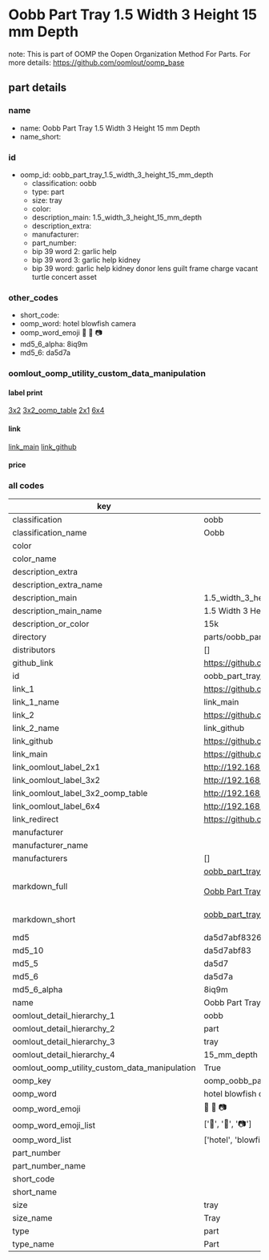 # Oobb Part Tray 1.5 Width 3 Height 15 mm Depth  

note: This is part of OOMP the Oopen Organization Method For Parts. For more details: https://github.com/oomlout/oomp_base

##  part details
  







### name
* name: Oobb Part Tray 1.5 Width 3 Height 15 mm Depth
* name_short: 
### id
* oomp_id: oobb_part_tray_1.5_width_3_height_15_mm_depth
  * classification: oobb
  * type: part
  * size: tray
  * color: 
  * description_main: 1.5_width_3_height_15_mm_depth
  * description_extra: 
  * manufacturer: 
  * part_number: 
  * bip 39 word 2: garlic help
  * bip 39 word 3: garlic help kidney
  * bip 39 word: garlic help kidney donor lens guilt frame charge vacant turtle concert asset

### other_codes
* short_code: 
* oomp_word: hotel blowfish camera
* oomp_word_emoji :hotel: :blowfish: :camera:
* md5_6_alpha: 8iq9m
* md5_6: da5d7a






### oomlout_oomp_utility_custom_data_manipulation
#### label print
[3x2](http://192.168.1.245:1112/?label=oomp%208iq9m)
[3x2_oomp_table](http://192.168.1.108:1112/?label=oomp%208iq9m)
[2x1](http://192.168.1.242:1112/?label=oomp%208iq9m)
[6x4](http://192.168.1.55:1112/?label=oomp%208iq9m)    

#### link

[link_main](https://github.com/oomlout/oomlout_oomp_version_1_messy/tree/main/parts/oobb_part_tray_1.5_width_3_height_15_mm_depth) [link_github](https://github.com/oomlout/oomlout_oomp_version_1_messy/tree/main/parts/oobb_part_tray_1.5_width_3_height_15_mm_depth)                             

#### price







### all codes 
| key | value |  
| --- | --- |  
| classification | oobb |  
| classification_name | Oobb |  
| color |  |  
| color_name |  |  
| description_extra |  |  
| description_extra_name |  |  
| description_main | 1.5_width_3_height_15_mm_depth |  
| description_main_name | 1.5 Width 3 Height 15 mm Depth |  
| description_or_color | 15k |  
| directory | parts/oobb_part_tray_1.5_width_3_height_15_mm_depth |  
| distributors | [] |  
| github_link | https://github.com/oomlout/oomlout_oomp_part_src/tree/main/parts/oobb_part_tray_1.5_width_3_height_15_mm_depth |  
| id | oobb_part_tray_1.5_width_3_height_15_mm_depth |  
| link_1 | https://github.com/oomlout/oomlout_oomp_version_1_messy/tree/main/parts/oobb_part_tray_1.5_width_3_height_15_mm_depth |  
| link_1_name | link_main |  
| link_2 | https://github.com/oomlout/oomlout_oomp_version_1_messy/tree/main/parts/oobb_part_tray_1.5_width_3_height_15_mm_depth |  
| link_2_name | link_github |  
| link_github | https://github.com/oomlout/oomlout_oomp_version_1_messy/tree/main/parts/oobb_part_tray_1.5_width_3_height_15_mm_depth |  
| link_main | https://github.com/oomlout/oomlout_oomp_version_1_messy/tree/main/parts/oobb_part_tray_1.5_width_3_height_15_mm_depth |  
| link_oomlout_label_2x1 | http://192.168.1.242:1112/?label=oomp%208iq9m |  
| link_oomlout_label_3x2 | http://192.168.1.245:1112/?label=oomp%208iq9m |  
| link_oomlout_label_3x2_oomp_table | http://192.168.1.108:1112/?label=oomp%208iq9m |  
| link_oomlout_label_6x4 | http://192.168.1.55:1112/?label=oomp%208iq9m |  
| link_redirect | https://github.com/oomlout/oomlout_oomp_version_1_messy/tree/main/parts/oobb_part_tray_1.5_width_3_height_15_mm_depth |  
| manufacturer |  |  
| manufacturer_name |  |  
| manufacturers | [] |  
| markdown_full | [oobb_part_tray_1.5_width_3_height_15_mm_depth](none)<br>[](none)<br>[Oobb Part Tray 1.5 Width 3 Height 15 Mm Depth](none)<br><br> |  
| markdown_short | [oobb_part_tray_1.5_width_3_height_15_mm_depth](none)<br><br> |  
| md5 | da5d7abf83268b919ec01414f4dac2fe |  
| md5_10 | da5d7abf83 |  
| md5_5 | da5d7 |  
| md5_6 | da5d7a |  
| md5_6_alpha | 8iq9m |  
| name | Oobb Part Tray 1.5 Width 3 Height 15 mm Depth |  
| oomlout_detail_hierarchy_1 | oobb |  
| oomlout_detail_hierarchy_2 | part |  
| oomlout_detail_hierarchy_3 | tray |  
| oomlout_detail_hierarchy_4 | 15_mm_depth |  
| oomlout_oomp_utility_custom_data_manipulation | True |  
| oomp_key | oomp_oobb_part_tray_1.5_width_3_height_15_mm_depth |  
| oomp_word | hotel blowfish camera |  
| oomp_word_emoji | :hotel: :blowfish: :camera: |  
| oomp_word_emoji_list | [':hotel:', ':blowfish:', ':camera:'] |  
| oomp_word_list | ['hotel', 'blowfish', 'camera'] |  
| part_number |  |  
| part_number_name |  |  
| short_code |  |  
| short_name |  |  
| size | tray |  
| size_name | Tray |  
| type | part |  
| type_name | Part |  
